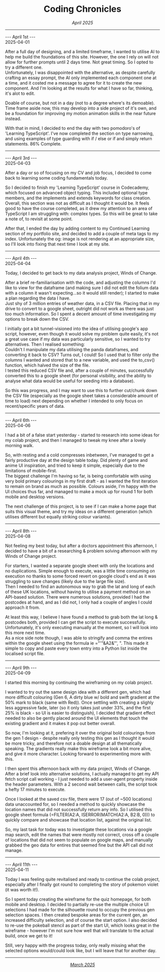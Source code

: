 <h1 align = "center"> Coding Chronicles </h1>
 <div align = "center"><i> April 2025 </i></div>

 ------------

--- April 1st ---  
2025-04-01

After a full day of designing, and a limited timeframe, I wanted to utilise AI to help me build the foundations of this site. However, the one I rely on will not allow for further prompts until 2 days time. Not great timing. So I opted to try a different one.  
Unfortunately, I was disappointed with the alternative, as despite carefully crafting an essay prompt, the AI only implemented each component one at a time, and it costed me a message to agree for it to create the new component.  And I'm looking at the results for what I have so far, thinking, it's alot to edit.  

Doable of course, but not in a day (not to a degree where's its demoable). Time frame aside now, this may develop into a side project of it's own, and be a foundation for improving my motion animation skills in the near future instead.  

With that in mind, I decided to end the day with two pomodoro's of 'Learning TypeScript'. I've now completed the section on type narrowing, and using examples of type guarding with if / else or if and simply return statements. 86% Complete.

------------ 

--- April 3rd ---  
2025-04-03

After a day or so of focusing on my CV and job focus, I decided to come back to learning some coding fundamentals today.  

So I decided to finish my 'Learning TypeScript' course in Codecademy, which focused on advanced object typing. This included optional type members, and the implements and extends keywords for class creation.  
Overall, this section was not as difficult as I thought it would be. It feels good to have the course completed, as it drew my attention to an area of TypeScript I am struggling with: complex types. So this will be great to take a note of, to revisit at some point.  

After that, I ended the day by adding content to my Continued Learning section of my portfolio site, and decided to add a couple of meta tags to my index. Unfortunately the og: image is not rendering at an appropriate size, so I'll look into fixing that next time I look at my site.  

------------ 

--- April 4th ---  
2025-04-04

Today, I decided to get back to my data analysis project, Winds of Change.  

After a brief re-familiarisation with the code, and adjusting the columns I'd like to view for the dataframe (and making sure I did not edit the folium data with a column it wasn't expecting...so it would still render); I started to make a plan regarding the data I have.  
Just shy of 3 million entries of weather data, in a CSV file. Placing that in my drive to convert to a google sheet, outright did not work as there was just too much information. So I spent a decent amount of time investigating my options to break down the CSV.  

I initially got a bit tunnel-visioned into the idea of utilising google's app script, however, even though it would solve my problem quite easily, it's not a great use case if my data was particularly sensitive, so I wanted to try alternatives. Then I realised something:  
Couldn't I manipulate my data utilising the panda dataframes, and converting it back to CSV? Turns out, I could! So I used that to filter only the columns I wanted and stored that to a new variable, and used the to_csv() function, which halved the size of the file.  
I tested this reduced CSV file and, after a couple of minutes, successfully converted this to a google sheet (for personal visibility, and the ability to analyse what data would be useful for seeding into a database).  

So this was progress, and I may want to use this to further cut/chunk down the CSV file (especially as the google sheet takes a considerable amount of time to load) next depending on whether I intended to only focus on recent/specific years of data.   

------------ 

--- April 6th ---  
2025-04-06

I had a bit of a false start yesterday - started to research into some ideas for my colab project, and then I managed to tweak my knee after a lovely morning walk.  

So, with resting and a cold compresses inbetween, I've managed to get a fairly productive day at the design table today. Did plenty of game and anime UI inspiration, and tried to keep it simple, especially due to the limitations of mobile-first.  
The biggest challenge I'm having so far, is being comfortable with using very bold primary colourings in my first draft - as I wanted the first iteration to remain on brand as much as possible.  Colours aside, I'm happy with the UI choices thus far, and managed to make a mock up for round 1 for both mobile and desktop versions. 

The next challenge of this project, is to see if I can make a home page that suits this visual theme, and try my ideas on a different generation (which utilises different but equally striking colour variants).  

------------ 

--- April 8th ---  
2025-04-08

Not feeling my best today, but after a doctors appointment this afternoon, I decided to have a bit of a researching & problem solving afternoon with my Winds of Change project.  
  
For starters, I wanted a separate google sheet with only the locations and no duplications. Simple enough to execute, was a little time consuming on execution no thanks to some forced revert on google cloud's end as it was struggling to save changes (likely due to the large file size).  
Then I needed to find an autonomous way to grab the lat and long of each of these UK locations, without having to utilise a payment method on an API-based solution.  There were numerous solutions, provided I had the postcodes at hand, and as I did not, I only had a couple of angles I could approach it from.  

At least this way, I believe I have found a method to grab both the lat long & postcodes both, provided I can get the script to execute successfully. Unfortunately, it's only executing manually at the moment, so I will look into this more next time.   
As a nice side note though, I was able to stringify and comma the entires within the google sheet using the formula ie ="'"&A2&"', ". This made it simple to copy and paste every town entry into a Python list inside the localised script file.  

------------ 

--- April 9th ---  
2025-04-09

I started this morning by continuing the wireframing on my colab project.  

I wanted to try out the same design idea with a different gen, which had more difficult colouring (Gen 6, A dirty blue w/ bold and swift gradient at the 50% mark to black (same with Red)).  Once settling with creating a slighly less aggressive fade, later (so it only takes just under 33%, and the first 25% is black - so UI is easier to distinguish), I decided that gradient effect needed to also be gently placed around the UI elements that touch the existing gradient and it makes it pop out better overall. 

So now, I'm looking at it, prefering it over the original bold colourings from the gen 1 design - despite really only testing this gen as I thought it would be more tricky, and therefore not a doable design at all thematically speaking. The gradients really make this wireframe look a bit more alive, and give it more character.  Looking forward to experimenting more with this.  

I then spent this afternoon back with my data project, Winds of Change.  After a brief look into alternative solutions, I actually managed to get my API fetch script call working - I just needed to add a user-agent property inside the header parameters.  With a 2 second wait between calls, the script took a hefty 17 minutes to execute.  

Once I looked at the saved csv file, there were 17 (out of ~500 locations) data unaccounted for, so I needed a method to quickly showcase the location names that did not successfully return any info.  So I utilised this google sheet formula (=FILTER(A2:A, ISERROR(MATCH(A2:A, B2:B, 0))) to quickly compare and showcase that location list, against the original list.  

So, my last task for today was to investigate these locations via a google map search, edit the names that were mostly not correct, cross off a couple of locations that did not seem to populate on google maps, and manually grabbed the geo data for entires that seemed fine but the API call did not manage. 

------------ 

--- April 11th ---  
2025-04-11

Today I was feeling quite revitalised and ready to continue the colab project, especially after I finally got round to completing the story of pokemon violet (it was worth it!). 

So I spent today creating the wireframe for the quiz homepage, for both mobile and desktop.  I decided to partially re-use the multiple choice UI selections I had made for the silhouette round to occupy the previous gen selection spaces. I then created bespoke areas for the current gen, an increased difficulty selection, and of course the start option.  I also decided to re-use the pokeball stencil as part of the start UI, which looks great in the wireframe - however I'm not sure how well that will translate to the actual build, once we get to it! 

Still, very happy with the progress today, only really missing what the selected options would/could look like, but I will leave that for another day.  

------------ 

<div align = "center"><i><a href="2025-03.md">March 2025</a></i></div>
